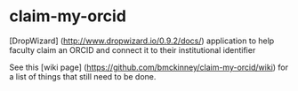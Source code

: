 # claim-my-orcid
[DropWizard] (http://www.dropwizard.io/0.9.2/docs/) application to help faculty claim an ORCID and connect it to their institutional identifier

See this [wiki page] (https://github.com/bmckinney/claim-my-orcid/wiki) for a list of things that still need to be done.
